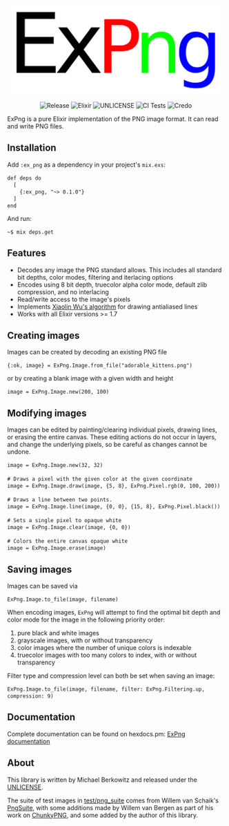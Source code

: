 
<center>

![ExPng](priv/expng.png)

![Release](https://img.shields.io/github/v/tag/mikowitz/ex_png)
![Elixir](https://img.shields.io/badge/elixir-%3E%3D%201.7-blueviolet)
![UNLICENSE](https://img.shields.io/github/license/mikowitz/ex_png)
![CI Tests](https://github.com/mikowitz/ex_png/workflows/CI%20Tests/badge.svg)
![Credo](https://github.com/mikowitz/ex_png/workflows/Credo/badge.svg)

</center>

ExPng is a pure Elixir implementation of the PNG image format. It can read and
write PNG files.

## Installation

Add `:ex_png` as a dependency in your project's `mix.exs`:

    def deps do
      [
        {:ex_png, "~> 0.1.0"}
      ]
    end

And run:

    ~$ mix deps.get

## Features

* Decodes any image the PNG standard allows. This includes all standard bit depths,
    color modes, filtering and iterlacing options
* Encodes using 8 bit depth, truecolor alpha color mode, default zlib compression,
    and no interlacing
* Read/write access to the image's pixels
* Implements [Xiaolin Wu's algorithm][xw] for drawing antialiased lines
* Works with all Elixir versions >= 1.7


## Creating images

Images can be created by decoding an existing PNG file

    {:ok, image} = ExPng.Image.from_file("adorable_kittens.png")

or by creating a blank image with a given width and height

    image = ExPng.Image.new(200, 100)

## Modifying images

Images can be edited by painting/clearing individual pixels, drawing lines, or
erasing the entire canvas. These editing actions do not occur in layers, and
change the underlying pixels, so be careful as changes cannot be undone.

    image = ExPng.Image.new(32, 32)

    # Draws a pixel with the given color at the given coordinate
    image = ExPng.Image.draw(image, {5, 8}, ExPng.Pixel.rgb(0, 100, 200))

    # Draws a line between two points.
    image = ExPng.Image.line(image, {0, 0}, {15, 8}, ExPng.Pixel.black())

    # Sets a single pixel to opaque white
    image = ExPng.Image.clear(image, {0, 0})

    # Colors the entire canvas opaque white
    image = ExPng.Image.erase(image)

## Saving images

Images can be saved via

    ExPng.Image.to_file(image, filename)

When encoding images, `ExPng` will attempt to find the optimal bit depth and
color mode for the image in the following priority order:

1. pure black and white images
2. grayscale images, with or without transparency
3. color images where the number of unique colors is indexable
4. truecolor images with too many colors to index, with or without transparency

Filter type and compression level can both be set when saving an image:

    ExPng.Image.to_file(image, filename, filter: ExPng.Filtering.up, compression: 9)




## Documentation

Complete documentation can be found on hexdocs.pm: [ExPng documentation][docs]

## About

This library is written by Michael Berkowitz and released under the [UNLICENSE](UNLICENSE).

The suite of test images in [test/png_suite](test/png_suite) comes from
Willem van Schaik's [PngSuite][pngsuite], with some additions made by
Willem van Bergen as part of his work on [ChunkyPNG][chunky], and some added
by the author of this library.

[xw]: https://en.wikipedia.org/wiki/Xiaolin_Wu%27s_line_algorithm
[i11]: https://github.com/mikowitz/ex_png/issues/11
[pngsuite]: http://www.schaik.com/pngsuite/
[chunky]: https://github.com/wvanbergen/chunky_png
[hexdocs]: https://hexdocs.pm
[docs]: https://hexdocs.pm/ex_png/
